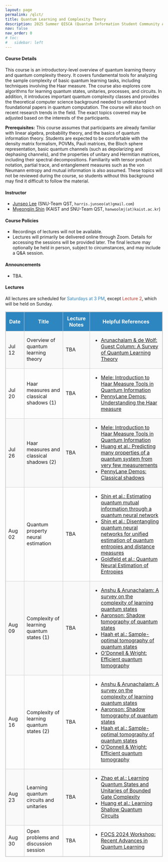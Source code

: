 ```yaml
---
layout: page
permalink: /qlct/
title: Quantum Learning and Complexity Theory
description: 2025 Summer QISCA (Quantum Information Student Community Association) Summer School Program
nav: false
nav_order: 0
# toc:
#   sidebar: left
---
```


#### **Course Details**
This course is an introductory-level overview of quantum learning theory and quantum complexity theory. It covers fundamental tools for analyzing the sample complexity of basic quantum learning tasks, including techniques involving the Haar measure. The course also explores core algorithms for learning quantum states, unitaries, processes, and circuits. In addition, it introduces important quantum complexity classes and provides the theoretical computer science background needed to understand foundational papers in quantum computation. The course will also touch on recent research trends in the field. The exact topics covered may be adjusted based on the interests of the participants.

**Prerequisites:** This course assumes that participants are already familiar with linear algebra, probability theory, and the basics of quantum information theory. Students are expected to be comfortable with the density matrix formalism, POVMs, Pauli matrices, the Bloch sphere representation, basic quantum channels (such as depolarizing and dephasing channels), and the properties of unitary and Hermitian matrices, including their spectral decompositions. Familiarity with tensor product notation, partial trace, and entanglement measures such as the von Neumann entropy and mutual information is also assumed. These topics will not be reviewed during the course, so students without this background may find it difficult to follow the material.

#### **Instructor**
- [Junseo Lee](https://harris-junseo-lee.github.io/) (SNU-Team QST, `harris.junseo(at)gmail.com`)
- [Myeongjin Shin](https://scholar.google.com/citations?user=9mRACrMAAAAJ&hl=en) (KAIST and SNU-Team QST, `hanwoolmj(at)kaist.ac.kr`)

#### **Course Policies**
- Recordings of lectures will not be available.
- Lectures will primarily be delivered online through Zoom. Details for accessing the sessions will be provided later. The final lecture may optionally be held in person, subject to circumstances, and may include a Q&A session.

#### **Announcements**
- TBA.

#### **Lectures**

All lectures are scheduled for <span style="color:#2e86c1;">Saturdays at 3 PM</span>, except <span style="color:#c0392b;">Lecture 2</span>, which will be held on Sunday.

<table style="border-collapse: collapse; width: 100%; border: 1px solid #ccc;">
  <thead style="background-color: #2e86c1; color: white;">
    <tr>
      <th style="padding: 10px; border: 1px solid #ccc;">Date</th>
      <th style="padding: 10px; border: 1px solid #ccc;">Title</th>
      <th style="padding: 10px; border: 1px solid #ccc;">Lecture Notes</th>
      <th style="padding: 10px; border: 1px solid #ccc;">Helpful References</th>
    </tr>
  </thead>
  <tbody>
    <tr style="background-color: #f9f9f9;">
      <td style="border: 1px solid #ccc;">Jul 12</td>
      <td style="border: 1px solid #ccc;">Overview of quantum learning theory</td>
      <td style="border: 1px solid #ccc;">TBA</td>
      <td style="border: 1px solid #ccc;">
        <ul>
          <li><a href="https://doi.org/10.1145/3106700.3106710">Arunachalam & de Wolf: Guest Column: A Survey of Quantum Learning Theory</a></li>
        </ul>
      </td>
    </tr>
    <tr>
      <td style="border: 1px solid #ccc;">Jul 20</td>
      <td style="border: 1px solid #ccc;">Haar measures and classical shadows (1)</td>
      <td style="border: 1px solid #ccc;">TBA</td>
      <td style="border: 1px solid #ccc;">
        <ul>
          <li><a href="https://quantum-journal.org/papers/q-2024-05-08-1340/#">Mele: Introduction to Haar Measure Tools in Quantum Information</a></li>
          <li><a href="https://pennylane.ai/qml/demos/tutorial_haar_measure">PennyLane Demos: Understanding the Haar measure</a></li>
        </ul>
      </td>
    </tr>
    <tr style="background-color: #f9f9f9;">
      <td style="border: 1px solid #ccc;">Jul 26</td>
      <td style="border: 1px solid #ccc;">Haar measures and classical shadows (2)</td>
      <td style="border: 1px solid #ccc;">TBA</td>
      <td style="border: 1px solid #ccc;">
        <ul>
          <li><a href="https://quantum-journal.org/papers/q-2024-05-08-1340/#">Mele: Introduction to Haar Measure Tools in Quantum Information</a></li>
          <li><a href="https://www.nature.com/articles/s41567-020-0932-7">Huang et al.: Predicting many properties of a quantum system from very few measurements</a></li>
          <li><a href="https://pennylane.ai/qml/demos/tutorial_classical_shadows">PennyLane Demos: Classical shadows</a></li>
        </ul>
      </td>
    </tr>
    <tr>
      <td style="border: 1px solid #ccc;">Aug 02</td>
      <td style="border: 1px solid #ccc;">Quantum property neural estimation</td>
      <td style="border: 1px solid #ccc;">TBA</td>
      <td style="border: 1px solid #ccc;">
        <ul>
          <li><a href="https://link.springer.com/article/10.1007/s11128-023-04253-1">Shin et al.: Estimating quantum mutual information through a quantum neural network</a></li>
          <li><a href="https://journals.aps.org/pra/abstract/10.1103/PhysRevA.110.062418">Shin et al.: Disentangling quantum neural networks for unified estimation of quantum entropies and distance measures</a></li>
          <li><a href="https://journals.aps.org/pra/abstract/10.1103/PhysRevA.109.032431">Goldfeld et al.: Quantum Neural Estimation of Entropies</a></li>
        </ul>
      </td>
    </tr>
    <tr style="background-color: #f9f9f9;">
      <td style="border: 1px solid #ccc;">Aug 09</td>
      <td style="border: 1px solid #ccc;">Complexity of learning quantum states (1)</td>
      <td style="border: 1px solid #ccc;">TBA</td>
      <td style="border: 1px solid #ccc;">
        <ul>
          <li><a href="https://www.nature.com/articles/s42254-023-00662-4">Anshu & Arunachalam: A survey on the complexity of learning quantum states
</a></li>
          <li><a href="https://dl.acm.org/doi/abs/10.1145/3188745.3188802">Aaronson: Shadow tomography of quantum states</a></li>
          <li><a href="https://dl.acm.org/doi/abs/10.1145/2897518.2897585">Haah et al.: Sample-optimal tomography of quantum states</a></li>
          <li><a href="https://dl.acm.org/doi/abs/10.1145/2897518.2897544">O'Donnell & Wright: Efficient quantum tomography</a></li>
        </ul>
      </td>
    </tr>
    <tr>
      <td style="border: 1px solid #ccc;">Aug 16</td>
      <td style="border: 1px solid #ccc;">Complexity of learning quantum states (2)</td>
      <td style="border: 1px solid #ccc;">TBA</td>
      <td style="border: 1px solid #ccc;">
        <ul>
          <li><a href="https://www.nature.com/articles/s42254-023-00662-4">Anshu & Arunachalam: A survey on the complexity of learning quantum states
</a></li>
          <li><a href="https://dl.acm.org/doi/abs/10.1145/3188745.3188802">Aaronson: Shadow tomography of quantum states</a></li>
          <li><a href="https://dl.acm.org/doi/abs/10.1145/2897518.2897585">Haah et al.: Sample-optimal tomography of quantum states</a></li>
          <li><a href="https://dl.acm.org/doi/abs/10.1145/2897518.2897544">O'Donnell & Wright: Efficient quantum tomography</a></li>
        </ul>
      </td>
    </tr>
    <tr style="background-color: #f9f9f9;">
      <td style="border: 1px solid #ccc;">Aug 23</td>
      <td style="border: 1px solid #ccc;">Learning quantum circuits and unitaries</td>
      <td style="border: 1px solid #ccc;">TBA</td>
      <td style="border: 1px solid #ccc;">
        <ul>
          <li><a href="https://journals.aps.org/prxquantum/abstract/10.1103/PRXQuantum.5.040306">Zhao et al.: Learning Quantum States and Unitaries of Bounded Gate Complexity</a></li>
          <li><a href="https://dl.acm.org/doi/10.1145/3618260.3649722">Huang et al.: Learning Shallow Quantum Circuits</a></li>
        </ul>
      </td>
    </tr>
    <tr>
      <td style="border: 1px solid #ccc;">Aug 30</td>
      <td style="border: 1px solid #ccc;">Open problems and discussion session</td>
      <td style="border: 1px solid #ccc;">TBA</td>
      <td style="border: 1px solid #ccc;">
        <ul>
          <li><a href="https://jerryzli.github.io/focs24-workshop.html">FOCS 2024 Workshop: Recent Advances in Quantum Learning</a></li>
        </ul>
      </td>
    </tr>
  </tbody>
</table>

